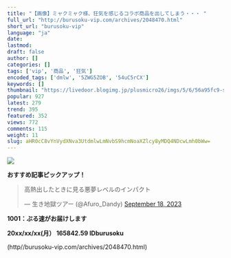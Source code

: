 ```yaml
---
title: "【画像】ミャクミャク様、狂気を感じるコラボ商品を出してしまう・・・ "
full_url: "http://burusoku-vip.com/archives/2048470.html"
short_url: "burusoku-vip"
language: "ja"
date: 
lastmod: 
draft: false
author: []
categories: []
tags: ['vip', '商品', '狂気']
encoded_tags: ['dmlw', '5ZWG5ZOB', '54uC5rCX']
keywords: []
thumbnail: "https://livedoor.blogimg.jp/plusmicro26/imgs/5/6/56a95fc9-s.png"
popular: 927
latest: 279
trend: 395
featured: 352
views: 772
comments: 115
weight: 11
slug: aHR0cC8vYnVydXNva3UtdmlwLmNvbS9hcmNoaXZlcy8yMDQ4NDcwLmh0bWw=
---
```


![](https://livedoor.blogimg.jp/plusmicro26/imgs/5/6/56a95fc9-s.png)

<div><p><b>おすすめ記事ピックアップ！</b></p> <p class='g-ad1'> </p> <p class='g-ad2'> </p> <p></p> <blockquote class='twitter-tweet'><p lang='ja' dir='ltr'>高熱出したときに見る悪夢レベルのインパクト</p>— 生き地獄ツアー (@Afuro_Dandy) <a href='https//twitter.com/Afuro_Dandy/status/1703742952215114055?ref_src=twsrc%5Etfw'>September 18, 2023</a></blockquote> <p id='csw_block'></p> <p id='divSP1'> </p> <p><b>1001：ぶる速がお届けします <p> 20xx/xx/xx(月） 165842.59 IDburusoku</p></b></p> <p class='g-ad1'> </p> <p class='g-ad2'> </p> <p id='divSP'> </p> </div>

(http//burusoku-vip.com/archives/2048470.html)
